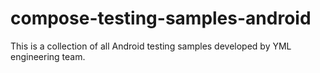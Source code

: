 # compose-testing-samples-android

This is a collection of all Android testing samples developed by YML engineering team.
